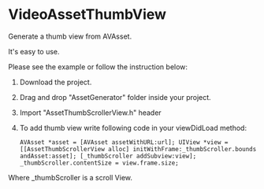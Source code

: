 # VideoAssetThumbView
Generate a thumb view from AVAsset.

It's easy to use.

Please see the example or follow the instruction below:

1. Download the project.
2. Drag and drop "AssetGenerator" folder inside your project.
3. Import "AssetThumbScrollerView.h" header
4.  To add thumb view write following code in your viewDidLoad method:

    `AVAsset *asset = [AVAsset assetWithURL:url];
    UIView *view = [[AssetThumbScrollerView alloc] initWithFrame:_thumbScroller.bounds andAsset:asset];
    [_thumbScroller addSubview:view];
    _thumbScroller.contentSize = view.frame.size;`

Where _thumbScroller is a scroll View.
